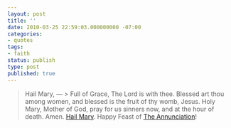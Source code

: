 ```yaml
---
layout: post
title: ''
date: 2010-03-25 22:59:03.000000000 -07:00
categories:
- quotes
tags:
- faith
status: publish
type: post
published: true
---
```

> Hail Mary,
&mdash; > Full of Grace,
> The Lord is with thee.
> Blessed art thou among women,
> and blessed is the fruit
> of thy womb, Jesus.
> Holy Mary,
> Mother of God,
> pray for us sinners now,
> and at the hour of death.
> Amen.
		[Hail Mary](http://www.ewtn.com/Devotionals/prayers/mary3.htm). Happy Feast of [The Annunciation](http://www.newadvent.org/cathen/01541c.htm)!
